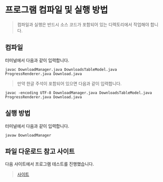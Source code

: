 # 프로그램 컴파일 및 실행 방법
> 컴파일과 실행은 반드시 소스 코드가 포함되어 있는 디렉토리에서 작업해야 합니다.

## 컴파일
터미널에서 다음과 같이 입력합니다.
```
javac DownloadManager.java DownloadsTableModel.java ProgressRenderer.java Download.java
```
> 만약 한글 주석이 포함되어 있으면 다음과 같이 입력합니다.
```
javac -encoding UTF-8 DownloadManager.java DownloadsTableModel.java ProgressRenderer.java Download.java
```

## 실행 방법
터미널에서 다음과 같이 입력합니다.
```
javaw DownloadManager
```

## 파일 다운로드 참고 사이트
다음 사이트에서 프로그램 테스트를 진행했습니다.
> [사이트](https://sample-videos.com/index.php#sample-mp4-video)

